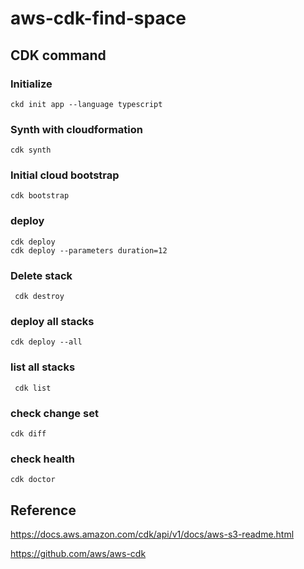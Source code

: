 # aws-cdk-find-space

## CDK command
###  Initialize
```ckd init app --language typescript```
###  Synth with cloudformation
```cdk synth```
###  Initial cloud bootstrap
```cdk bootstrap```
### deploy
```
cdk deploy
cdk deploy --parameters duration=12
```

### Delete stack
``` cdk destroy```

### deploy all stacks
``` cdk deploy --all ```

### list all stacks
``` cdk list```

### check change set
```cdk diff```

### check health
```cdk doctor```


## Reference
https://docs.aws.amazon.com/cdk/api/v1/docs/aws-s3-readme.html

https://github.com/aws/aws-cdk

